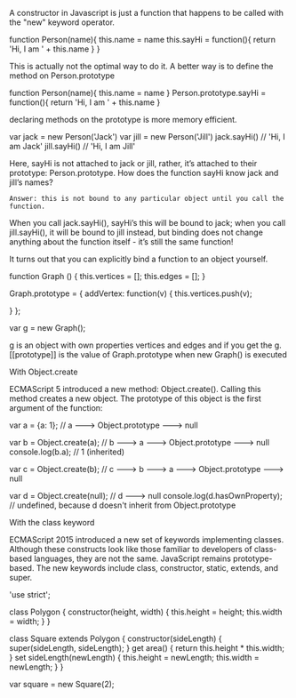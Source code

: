 A constructor in Javascript is just a function that happens to be called with the "new" keyword operator.

function Person(name){
    this.name = name
    this.sayHi = function(){
        return 'Hi, I am ' + this.name
    }
}

This is actually not the optimal way to do it. A better way is to define the method on Person.prototype

function Person(name){
    this.name = name
}
Person.prototype.sayHi = function(){
    return 'Hi, I am ' + this.name
}

declaring methods on the prototype is more memory efficient.

var jack = new Person('Jack')
var jill = new Person('Jill')
jack.sayHi()
// 'Hi, I am Jack'
jill.sayHi()
// 'Hi, I am Jill'

Here, sayHi is not attached to jack or jill, rather, it’s attached to their prototype: Person.prototype. How does the function sayHi know jack and jill’s names?

    Answer: this is not bound to any particular object until you call the function.

When you call jack.sayHi(), sayHi’s this will be bound to jack; when you call jill.sayHi(), it will be bound to jill instead, but binding does not change anything about the function itself - it’s still the same function!

It turns out that you can explicitly bind a function to an object yourself.






function Graph () {
  this.vertices = [];
  this.edges = [];
}

Graph.prototype = {
  addVertex: function(v) {
    this.vertices.push(v);

  }
};

var g = new Graph();

g is an object with own properties vertices and edges
and if you get the g.[[prototype]] is the value of Graph.prototype when new Graph() is executed

With Object.create

ECMAScript 5 introduced a new method: Object.create(). Calling this method creates a new object. The prototype of this object is the first argument of the function:

var a = {a: 1};
// a ---> Object.prototype ---> null

var b = Object.create(a);
// b ---> a ---> Object.prototype ---> null
console.log(b.a); // 1 (inherited)

var c = Object.create(b);
// c ---> b ---> a ---> Object.prototype ---> null

var d = Object.create(null);
// d ---> null
console.log(d.hasOwnProperty);
// undefined, because d doesn't inherit from Object.prototype

With the class keyword

ECMAScript 2015 introduced a new set of keywords implementing classes. Although these constructs look like those familiar to developers of class-based languages, they are not the same. JavaScript remains prototype-based. The new keywords include class, constructor, static, extends, and super.

'use strict';

class Polygon {
  constructor(height, width) {
    this.height = height;
    this.width = width;
  }
}

class Square extends Polygon {
  constructor(sideLength) {
    super(sideLength, sideLength);
  }
  get area() {
    return this.height * this.width;
  }
  set sideLength(newLength) {
    this.height = newLength;
    this.width = newLength;
  }
}

var square = new Square(2);
